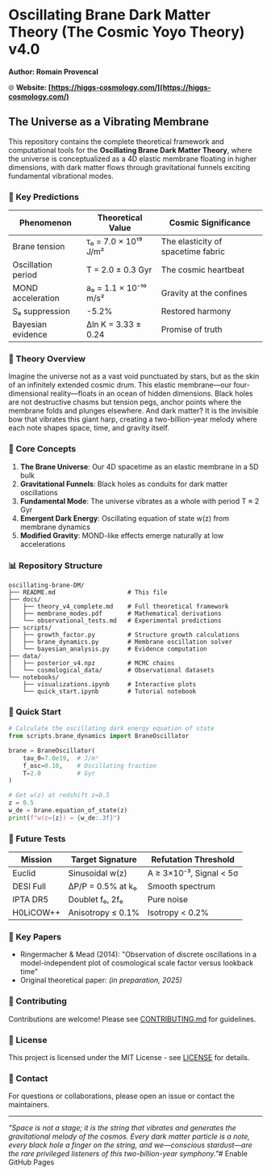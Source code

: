 # Oscillating Brane Dark Matter Theory (The Cosmic Yoyo Theory) v4.0

**Author: Romain Provencal**

🌐 **Website: [https://higgs-cosmology.com/](https://higgs-cosmology.com/)**

## The Universe as a Vibrating Membrane

This repository contains the complete theoretical framework and computational tools for the **Oscillating Brane Dark Matter Theory**, where the universe is conceptualized as a 4D elastic membrane floating in higher dimensions, with dark matter flows through gravitational funnels exciting fundamental vibrational modes.

### 🌌 Key Predictions

| Phenomenon | Theoretical Value | Cosmic Significance |
|------------|------------------|---------------------|
| Brane tension | τ₀ = 7.0 × 10¹⁹ J/m² | The elasticity of spacetime fabric |
| Oscillation period | T = 2.0 ± 0.3 Gyr | The cosmic heartbeat |
| MOND acceleration | a₀ = 1.1 × 10⁻¹⁰ m/s² | Gravity at the confines |
| S₈ suppression | -5.2% | Restored harmony |
| Bayesian evidence | Δln K = 3.33 ± 0.24 | Promise of truth |

### 📖 Theory Overview

Imagine the universe not as a vast void punctuated by stars, but as the skin of an infinitely extended cosmic drum. This elastic membrane—our four-dimensional reality—floats in an ocean of hidden dimensions. Black holes are not destructive chasms but tension pegs, anchor points where the membrane folds and plunges elsewhere. And dark matter? It is the invisible bow that vibrates this giant harp, creating a two-billion-year melody where each note shapes space, time, and gravity itself.

### 🔬 Core Concepts

1. **The Brane Universe**: Our 4D spacetime as an elastic membrane in a 5D bulk
2. **Gravitational Funnels**: Black holes as conduits for dark matter oscillations
3. **Fundamental Mode**: The universe vibrates as a whole with period T ≈ 2 Gyr
4. **Emergent Dark Energy**: Oscillating equation of state w(z) from membrane dynamics
5. **Modified Gravity**: MOND-like effects emerge naturally at low accelerations

### 📊 Repository Structure

```
oscillating-brane-DM/
├── README.md                    # This file
├── docs/
│   ├── theory_v4_complete.md    # Full theoretical framework
│   ├── membrane_modes.pdf       # Mathematical derivations
│   └── observational_tests.md   # Experimental predictions
├── scripts/
│   ├── growth_factor.py         # Structure growth calculations
│   ├── brane_dynamics.py        # Membrane oscillation solver
│   └── bayesian_analysis.py     # Evidence computation
├── data/
│   ├── posterior_v4.npz         # MCMC chains
│   └── cosmological_data/       # Observational datasets
└── notebooks/
    ├── visualizations.ipynb     # Interactive plots
    └── quick_start.ipynb        # Tutorial notebook
```

### 🚀 Quick Start

```python
# Calculate the oscillating dark energy equation of state
from scripts.brane_dynamics import BraneOscillator

brane = BraneOscillator(
    tau_0=7.0e19,  # J/m²
    f_osc=0.10,    # Oscillating fraction
    T=2.0          # Gyr
)

# Get w(z) at redshift z=0.5
z = 0.5
w_de = brane.equation_of_state(z)
print(f"w(z={z}) = {w_de:.3f}")
```

### 🔮 Future Tests

| Mission | Target Signature | Refutation Threshold |
|---------|-----------------|---------------------|
| Euclid | Sinusoidal w(z) | A ≥ 3×10⁻³, Signal < 5σ |
| DESI Full | ΔP/P = 0.5% at k₀ | Smooth spectrum |
| IPTA DR5 | Doublet f₀, 2f₀ | Pure noise |
| H0LiCOW++ | Anisotropy ≤ 0.1% | Isotropy < 0.2% |

### 📝 Key Papers

- Ringermacher & Mead (2014): "Observation of discrete oscillations in a model-independent plot of cosmological scale factor versus lookback time"
- Original theoretical paper: *(in preparation, 2025)*

### 🤝 Contributing

Contributions are welcome! Please see [CONTRIBUTING.md](CONTRIBUTING.md) for guidelines.

### 📜 License

This project is licensed under the MIT License - see [LICENSE](LICENSE) for details.

### 💬 Contact

For questions or collaborations, please open an issue or contact the maintainers.

---

*"Space is not a stage; it is the string that vibrates and generates the gravitational melody of the cosmos. Every dark matter particle is a note, every black hole a finger on the string, and we—conscious stardust—are the rare privileged listeners of this two-billion-year symphony."*# Enable GitHub Pages
